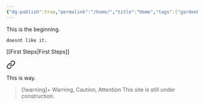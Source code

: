 ```yaml
---
{"dg-publish":true,"permalink":"/home/","title":"Home","tags":["gardenEntry"]}
---
```


This is the beginning.

	doesnt like it.

[[First Steps\|First Steps]]


<div class="transclusion internal-embed is-loaded"><a class="markdown-embed-link" href="/first-steps/" aria-label="Open link"><svg xmlns="http://www.w3.org/2000/svg" width="24" height="24" viewBox="0 0 24 24" fill="none" stroke="currentColor" stroke-width="2" stroke-linecap="round" stroke-linejoin="round" class="svg-icon lucide-link"><path d="M10 13a5 5 0 0 0 7.54.54l3-3a5 5 0 0 0-7.07-7.07l-1.72 1.71"></path><path d="M14 11a5 5 0 0 0-7.54-.54l-3 3a5 5 0 0 0 7.07 7.07l1.71-1.71"></path></svg></a><div class="markdown-embed">




This is way.

</div></div>




> [!warning]+ Warning, Caution, Attention
> This site is still under construction.
